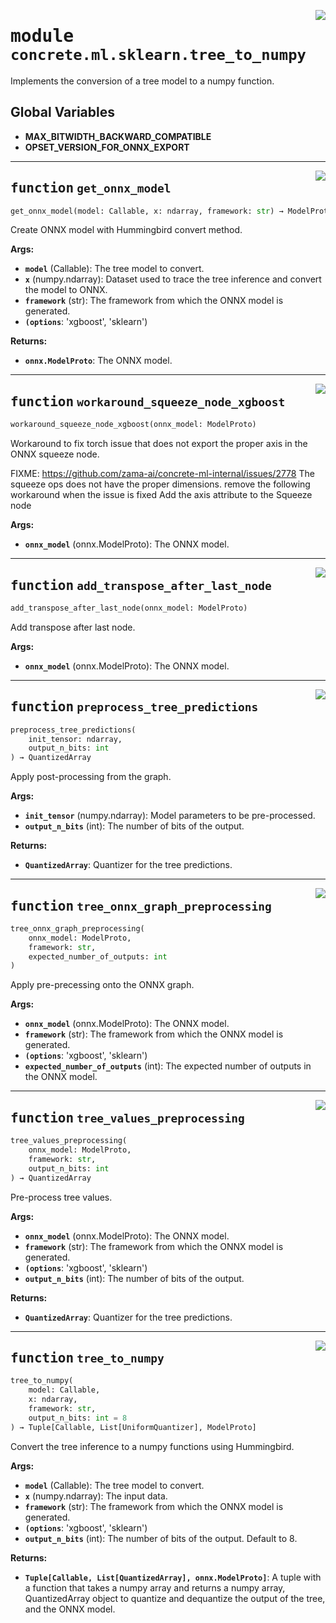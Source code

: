 <!-- markdownlint-disable -->

<a href="https://github.com/zama-ai/concrete-ml-internal/tree/main/src/concrete/ml/sklearn/tree_to_numpy.py#L0"><img align="right" style="float:right;" src="https://img.shields.io/badge/-source-cccccc?style=flat-square"></a>

# <kbd>module</kbd> `concrete.ml.sklearn.tree_to_numpy`

Implements the conversion of a tree model to a numpy function.

## **Global Variables**

- **MAX_BITWIDTH_BACKWARD_COMPATIBLE**
- **OPSET_VERSION_FOR_ONNX_EXPORT**

______________________________________________________________________

<a href="https://github.com/zama-ai/concrete-ml-internal/tree/main/src/concrete/ml/sklearn/tree_to_numpy.py#L28"><img align="right" style="float:right;" src="https://img.shields.io/badge/-source-cccccc?style=flat-square"></a>

## <kbd>function</kbd> `get_onnx_model`

```python
get_onnx_model(model: Callable, x: ndarray, framework: str) → ModelProto
```

Create ONNX model with Hummingbird convert method.

**Args:**

- <b>`model`</b> (Callable):  The tree model to convert.
- <b>`x`</b> (numpy.ndarray):  Dataset used to trace the tree inference and convert the model to ONNX.
- <b>`framework`</b> (str):  The framework from which the ONNX model is generated.
- <b>`(options`</b>:  'xgboost', 'sklearn')

**Returns:**

- <b>`onnx.ModelProto`</b>:  The ONNX model.

______________________________________________________________________

<a href="https://github.com/zama-ai/concrete-ml-internal/tree/main/src/concrete/ml/sklearn/tree_to_numpy.py#L60"><img align="right" style="float:right;" src="https://img.shields.io/badge/-source-cccccc?style=flat-square"></a>

## <kbd>function</kbd> `workaround_squeeze_node_xgboost`

```python
workaround_squeeze_node_xgboost(onnx_model: ModelProto)
```

Workaround to fix torch issue that does not export the proper axis in the ONNX squeeze node.

FIXME: https://github.com/zama-ai/concrete-ml-internal/issues/2778 The squeeze ops does not have the proper dimensions. remove the following workaround when the issue is fixed Add the axis attribute to the Squeeze node

**Args:**

- <b>`onnx_model`</b> (onnx.ModelProto):  The ONNX model.

______________________________________________________________________

<a href="https://github.com/zama-ai/concrete-ml-internal/tree/main/src/concrete/ml/sklearn/tree_to_numpy.py#L85"><img align="right" style="float:right;" src="https://img.shields.io/badge/-source-cccccc?style=flat-square"></a>

## <kbd>function</kbd> `add_transpose_after_last_node`

```python
add_transpose_after_last_node(onnx_model: ModelProto)
```

Add transpose after last node.

**Args:**

- <b>`onnx_model`</b> (onnx.ModelProto):  The ONNX model.

______________________________________________________________________

<a href="https://github.com/zama-ai/concrete-ml-internal/tree/main/src/concrete/ml/sklearn/tree_to_numpy.py#L106"><img align="right" style="float:right;" src="https://img.shields.io/badge/-source-cccccc?style=flat-square"></a>

## <kbd>function</kbd> `preprocess_tree_predictions`

```python
preprocess_tree_predictions(
    init_tensor: ndarray,
    output_n_bits: int
) → QuantizedArray
```

Apply post-processing from the graph.

**Args:**

- <b>`init_tensor`</b> (numpy.ndarray):  Model parameters to be pre-processed.
- <b>`output_n_bits`</b> (int):  The number of bits of the output.

**Returns:**

- <b>`QuantizedArray`</b>:  Quantizer for the tree predictions.

______________________________________________________________________

<a href="https://github.com/zama-ai/concrete-ml-internal/tree/main/src/concrete/ml/sklearn/tree_to_numpy.py#L156"><img align="right" style="float:right;" src="https://img.shields.io/badge/-source-cccccc?style=flat-square"></a>

## <kbd>function</kbd> `tree_onnx_graph_preprocessing`

```python
tree_onnx_graph_preprocessing(
    onnx_model: ModelProto,
    framework: str,
    expected_number_of_outputs: int
)
```

Apply pre-precessing onto the ONNX graph.

**Args:**

- <b>`onnx_model`</b> (onnx.ModelProto):  The ONNX model.
- <b>`framework`</b> (str):  The framework from which the ONNX model is generated.
- <b>`(options`</b>:  'xgboost', 'sklearn')
- <b>`expected_number_of_outputs`</b> (int):  The expected number of outputs in the ONNX model.

______________________________________________________________________

<a href="https://github.com/zama-ai/concrete-ml-internal/tree/main/src/concrete/ml/sklearn/tree_to_numpy.py#L205"><img align="right" style="float:right;" src="https://img.shields.io/badge/-source-cccccc?style=flat-square"></a>

## <kbd>function</kbd> `tree_values_preprocessing`

```python
tree_values_preprocessing(
    onnx_model: ModelProto,
    framework: str,
    output_n_bits: int
) → QuantizedArray
```

Pre-process tree values.

**Args:**

- <b>`onnx_model`</b> (onnx.ModelProto):  The ONNX model.
- <b>`framework`</b> (str):  The framework from which the ONNX model is generated.
- <b>`(options`</b>:  'xgboost', 'sklearn')
- <b>`output_n_bits`</b> (int):  The number of bits of the output.

**Returns:**

- <b>`QuantizedArray`</b>:  Quantizer for the tree predictions.

______________________________________________________________________

<a href="https://github.com/zama-ai/concrete-ml-internal/tree/main/src/concrete/ml/sklearn/tree_to_numpy.py#L249"><img align="right" style="float:right;" src="https://img.shields.io/badge/-source-cccccc?style=flat-square"></a>

## <kbd>function</kbd> `tree_to_numpy`

```python
tree_to_numpy(
    model: Callable,
    x: ndarray,
    framework: str,
    output_n_bits: int = 8
) → Tuple[Callable, List[UniformQuantizer], ModelProto]
```

Convert the tree inference to a numpy functions using Hummingbird.

**Args:**

- <b>`model`</b> (Callable):  The tree model to convert.
- <b>`x`</b> (numpy.ndarray):  The input data.
- <b>`framework`</b> (str):  The framework from which the ONNX model is generated.
- <b>`(options`</b>:  'xgboost', 'sklearn')
- <b>`output_n_bits`</b> (int):  The number of bits of the output. Default to 8.

**Returns:**

- <b>`Tuple[Callable, List[QuantizedArray], onnx.ModelProto]`</b>:  A tuple with a function that takes a  numpy array and returns a numpy array, QuantizedArray object to quantize and dequantize  the output of the tree, and the ONNX model.
